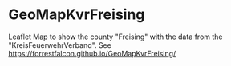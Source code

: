 # GeoMapKvrFreising

Leaflet Map to show the county "Freising" with the data from the "KreisFeuerwehrVerband".
See https://forrestfalcon.github.io/GeoMapKvrFreising/
